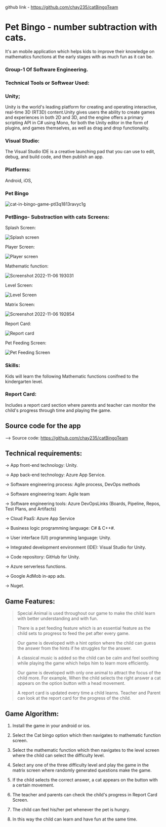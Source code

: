 

github link - https://github.com/chay235/catBingoTeam

# Pet Bingo - number subtraction with cats.
It's an mobile application which helps kids to 
improve their knowledge on mathematics functions at the 
early stages with as much fun as it can be. 

### Group-1 Of Software Engineering.

### Technical Tools or Softwear Used:

### Unity;
 Unity is the world's leading platform for creating and operating interactive, real-time 3D (RT3D) content.Unity gives users the ability to create games and experiences in both 2D and 3D, and the engine offers a primary scripting API in C# using Mono, for both the Unity editor in the form of plugins, and games themselves, as well as drag and drop functionality.
 
 ### Visual Studio:
 The Visual Studio IDE is a creative launching pad that you can use to edit, debug, and build code, and then publish an app.
 
 ### Platforms:
 Android, iOS, 

### Pet Bingo

![cat-in-bingo-game-ptl3q1813ravyc1g](https://user-images.githubusercontent.com/112659317/199659279-d6772e6a-6c54-4a2f-a9db-08d6ebb0ed08.jpeg)

### PetBingo- Substraction with cats Screens:

Splash Screen:

![Splash screen](https://user-images.githubusercontent.com/112659317/199792501-bc8d1288-3486-4f13-9a0b-b2a37e54f0f6.jpeg)

Player Screen:

![Player screen](https://user-images.githubusercontent.com/112659317/199792630-8100a619-bab9-4ee7-b489-41d60b18b0e3.jpeg)


Mathematic function: 

![Screenshot 2022-11-06 193031](https://user-images.githubusercontent.com/112659317/200265961-3582e85e-277c-42f7-9f24-fb56ab53e679.png)



Level Screen:

![Level Screen](https://user-images.githubusercontent.com/112659317/199792753-7ffdf24f-4ad1-4446-9eec-f8b987088057.jpeg)

Matrix Screen:

![Screenshot 2022-11-06 192854](https://user-images.githubusercontent.com/112659317/200413021-7a6fb7d5-7960-4c14-a3db-80a6e0d9f2cf.png)


Report Card:

 ![Report card ](https://user-images.githubusercontent.com/112659317/199792850-0a29ec5c-c643-40ec-b149-aafb7103979e.jpeg)


Pet Feeding Screen:

![Pet Feeding Screen](https://user-images.githubusercontent.com/112659317/199792919-46f8ced9-2f42-4627-a2fc-1326b382dae9.jpeg)

### Skills:
Kids will learn the following Mathematic functions conifned to the kindergarten level.

### Report Card:
Includes a report card section where parents and teacher can monitor the child's progress through time and playing the game.

## Source code for the app
--> Source code:
                  https://github.com/chay235/catBingoTeam

## Technical requirements: 
-> App front-end technology: Unity.

-> App back-end technology: Azure App Service.

-> Software engineering process: Agile process, DevOps methods

-> Software engineering team: Agile team

-> Software engineering tools: Azure DevOpsLinks (Boards, Pipeline, Repos, Test Plans, and Artifacts)

-> Cloud PaaS: Azure App Service

-> Business logic programming language: C# & C++#.

-> User interface (UI) programming language: Unity.

-> Integrated development environment (IDE): Visual Studio for Unity.

-> Code repository: GitHub for Unity.

-> Azure serverless functions.

-> Google AdMob in-app ads.

-> Nuget.

## Game Features: 
> Special Animal is used throughout our game to make the child learn with better understanding and with fun.

> There is a pet feeding feature which is an essential feature as the child sets to progress to feed the pet after every game.

> Our game is developed with a hint option where the child can guess the answer from the hints if he struggles for the answer.

> A classical music is added so the child can be calm and feel soothing while playing the game which helps him to learn more efficiently.

> Our game is developed with only one animal to attract the focus of the child more. For example, When the child selects the right answer a cat appears on the option button with a head movement.

> A report card is updated every time a child learns. Teacher and Parent can look at the report card for the progress of the child.

## Game Algorithm:

1. Install the game in your android or ios.

2. Select the Cat bingo option which then navigates to mathematic function screen.

3. Select the mathematic function which then navigates to the level screen where the child can select the difficulty level.

4. Select any one of the three difficulty level and play the game in the matrix screen where randomly generated questions make the game.

5. If the child selects the correct answer, a cat appears on the button with a certain movement.

6. The teacher and parents can check the child's progress in Report Card Screen.

7. The child can feel his/her pet whenever the pet is hungry. 

8. In this way the child can learn and have fun at the same time.






